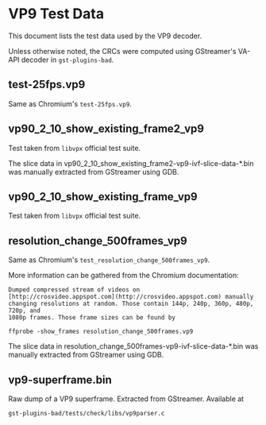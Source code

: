 # VP9 Test Data

This document lists the test data used by the VP9 decoder.

Unless otherwise noted, the CRCs were computed using GStreamer's VA-API decoder in
`gst-plugins-bad`.

## test-25fps.vp9

Same as Chromium's `test-25fps.vp9`.

## vp90_2_10_show_existing_frame2_vp9

Test taken from `libvpx` official test suite.

The slice data in vp90_2_10_show_existing_frame2-vp9-ivf-slice-data-\*.bin was manually extracted
from GStreamer using GDB.

## vp90_2_10_show_existing_frame_vp9

Test taken from `libvpx` official test suite.

## resolution_change_500frames_vp9

Same as Chromium's `test_resolution_change_500frames_vp9`.

More information can be gathered from the Chromium documentation:

```
Dumped compressed stream of videos on
[http://crosvideo.appspot.com](http://crosvideo.appspot.com) manually
changing resolutions at random. Those contain 144p, 240p, 360p, 480p, 720p, and
1080p frames. Those frame sizes can be found by

ffprobe -show_frames resolution_change_500frames.vp9
```

The slice data in resolution_change_500frames-vp9-ivf-slice-data-\*.bin was manually extracted from
GStreamer using GDB.

## vp9-superframe.bin

Raw dump of a VP9 superframe. Extracted from GStreamer. Available at

```
gst-plugins-bad/tests/check/libs/vp9parser.c
```

